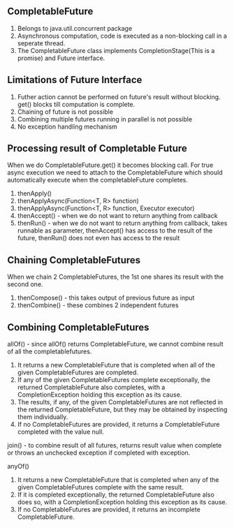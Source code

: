 CompletableFuture
-----------------
1. Belongs to java.util.concurrent package
2. Asynchronous computation, code is executed as a non-blocking call in a seperate thread.
3. The CompletableFuture class implements CompletionStage(This is a promise) and Future interface.

Limitations of Future Interface
-------------------------------
1. Futher action cannot be performed on future's result without blocking. get() blocks till computation is complete.
2. Chaining of future is not possible
3. Combining multiple futures running in parallel is not possible
4. No exception handling mechanism

Processing result of Completable Future
---------------------------------------
When we do CompletableFuture.get() it becomes blocking call. For true async
execution we need to attach to the CompletableFuture which should automatically execute when the completableFuture completes.
1. thenApply()
2. thenApplyAsync(Function<T, R> function)
3. thenApplyAsync(Function<T, R> function, Executor executor)
4. thenAccept() - when we do not want to return anything from callback
5. thenRun() - when we do not want to return anything from callback, takes runnable as parameter, thenAccept() has access to the result of the future, thenRun() does not even has access to the result

Chaining CompletableFutures
---------------------------
When we chain 2 CompletableFutures, the 1st one shares its result with the second one.
1. thenCompose() - this takes output of previous future as input
2. thenCombine() - these combines 2 independent futures

Combining CompletableFutures
----------------------------
allOf() - since allOf() returns CompletableFuture<Void>, we cannot combine result of all the completablefutures.
1. It returns a new CompletableFuture that is completed when all of the given CompletableFutures are completed.
2. If any of the given CompletableFutures complete exceptionally, the returned CompletableFuture also completes, with a CompletionException holding this exception as its cause.
3. The results, if any, of the given CompletableFutures are not reflected in the returned CompletableFuture, but they may be obtained by inspecting them individually.
4. If no CompletableFutures are provided, it returns a CompletableFuture completed with the value null.

join() - to combine result of all futures, returns result value when complete or throws an unchecked  exception if completed with exception.

anyOf() 
1. It returns a new CompletableFuture that is completed when any of the given CompletableFutures complete with the same result.
2. If it is completed exceptionally, the returned CompletableFuture also does so, with a CompletionException holding this exception as its cause.
3. If no CompletableFutures are provided, it returns an incomplete CompletableFuture.